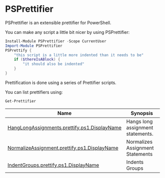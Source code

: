 # PSPrettifier

PSPrettifier is an extensible prettifier for PowerShell.

You can make any script a little bit nicer by using PSPrettifier:

~~~PowerShell
Install-Module PSPrettifier -Scope CurrentUser
Import-Module PSPrettifier
PSPrettify {
    "this script is a little more indented than it needs to be"
    if ($thereIsABlock) {
        "it should also be indented"
    }
}
~~~


Prettification is done using a series of Prettifier scripts.

You can list prettifiers using:

~~~PowerShell
Get-Prettifier
~~~


|Name                                                                                        |Synopsis                         |
|--------------------------------------------------------------------------------------------|---------------------------------|
|[HangLongAssignments.prettify.ps1.DisplayName](Prettifiers/HangLongAssignments.prettify.ps1)|Hangs long assignment statements.|
|[NormalizeAssignment.prettify.ps1.DisplayName](Prettifiers/NormalizeAssignment.prettify.ps1)|Normalizes Assignment Statements |
|[IndentGroups.prettify.ps1.DisplayName](Prettifiers/IndentGroups.prettify.ps1)              |Indents Groups                   |






